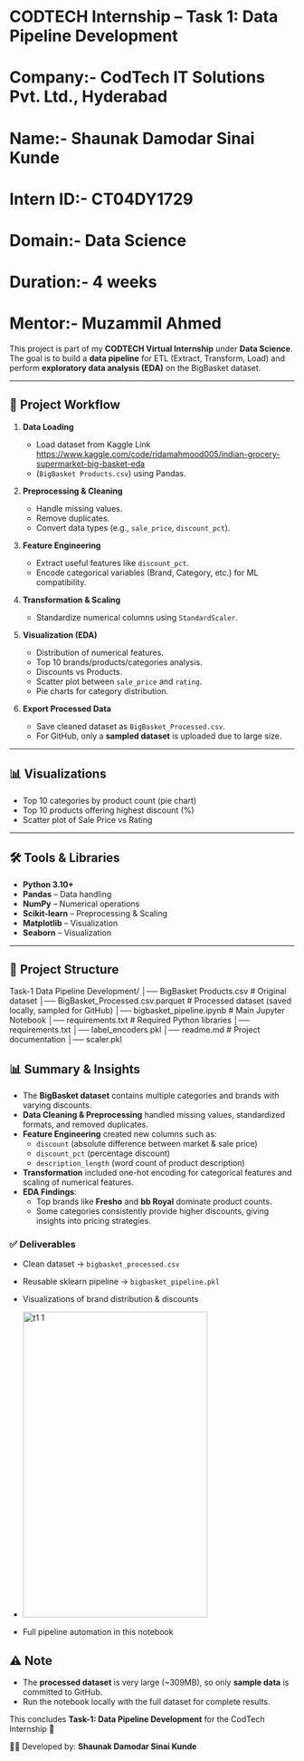 # CODTECH Internship – Task 1: Data Pipeline Development  

# Company:- CodTech IT Solutions Pvt. Ltd., Hyderabad
# Name:- Shaunak Damodar Sinai Kunde
# Intern ID:- CT04DY1729
# Domain:- Data Science
# Duration:- 4 weeks
# Mentor:- Muzammil Ahmed

This project is part of my **CODTECH Virtual Internship** under **Data Science**.  
The goal is to build a **data pipeline** for ETL (Extract, Transform, Load) and perform **exploratory data analysis (EDA)** on the BigBasket dataset.  

---

## 🚀 Project Workflow

1. **Data Loading**  
   - Load dataset from Kaggle Link https://www.kaggle.com/code/ridamahmood005/indian-grocery-supermarket-big-basket-eda
   - (`BigBasket Products.csv`) using Pandas.  
   
2. **Preprocessing & Cleaning**  
   - Handle missing values.  
   - Remove duplicates.  
   - Convert data types (e.g., `sale_price`, `discount_pct`).  

3. **Feature Engineering**  
   - Extract useful features like `discount_pct`.  
   - Encode categorical variables (Brand, Category, etc.) for ML compatibility.  

4. **Transformation & Scaling**  
   - Standardize numerical columns using `StandardScaler`.  

5. **Visualization (EDA)**  
   - Distribution of numerical features.  
   - Top 10 brands/products/categories analysis.  
   - Discounts vs Products.  
   - Scatter plot between `sale_price` and `rating`.  
   - Pie charts for category distribution.  

6. **Export Processed Data**  
   - Save cleaned dataset as `BigBasket_Processed.csv`.  
   - For GitHub, only a **sampled dataset** is uploaded due to large size.  

---

## 📊 Visualizations

- Top 10 categories by product count (pie chart)  
- Top 10 products offering highest discount (%)  
- Scatter plot of Sale Price vs Rating  

---

## 🛠️ Tools & Libraries

- **Python 3.10+**  
- **Pandas** – Data handling  
- **NumPy** – Numerical operations  
- **Scikit-learn** – Preprocessing & Scaling  
- **Matplotlib** – Visualization  
- **Seaborn** – Visualization  

---

## 📂 Project Structure
Task-1 Data Pipeline Development/
│── BigBasket Products.csv # Original dataset
│── BigBasket_Processed.csv.parquet # Processed dataset (saved locally, sampled for GitHub)
│── bigbasket_pipeline.ipynb # Main Jupyter Notebook
│── requirements.txt # Required Python libraries
│── requirements.txt
│── label_encoders.pkl
│── readme.md # Project documentation
│── scaler.pkl




## 📊 Summary & Insights

- The **BigBasket dataset** contains multiple categories and brands with varying discounts.  
- **Data Cleaning & Preprocessing** handled missing values, standardized formats, and removed duplicates.  
- **Feature Engineering** created new columns such as:
  - `discount` (absolute difference between market & sale price)  
  - `discount_pct` (percentage discount)  
  - `description_length` (word count of product description)  
- **Transformation** included one-hot encoding for categorical features and scaling of numerical features.  
- **EDA Findings**:
  - Top brands like **Fresho** and **bb Royal** dominate product counts.  
  - Some categories consistently provide higher discounts, giving insights into pricing strategies.  

### ✅ Deliverables
- Clean dataset → `bigbasket_processed.csv`  
- Reusable sklearn pipeline → `bigbasket_pipeline.pkl`  
- Visualizations of brand distribution & discounts
- <img width="326" height="539" alt="t1 1" src="https://github.com/user-attachments/assets/b260af81-7cba-4c7e-89ec-e475dd6d922d" />

- Full pipeline automation in this notebook  

## ⚠️ Note  

- The **processed dataset** is very large (~309MB), so only **sample data** is committed to GitHub.  
- Run the notebook locally with the full dataset for complete results.  

This concludes **Task-1: Data Pipeline Development** for the CodTech Internship 🚀

👨‍💻 Developed by: **Shaunak Damodar Sinai Kunde**  


